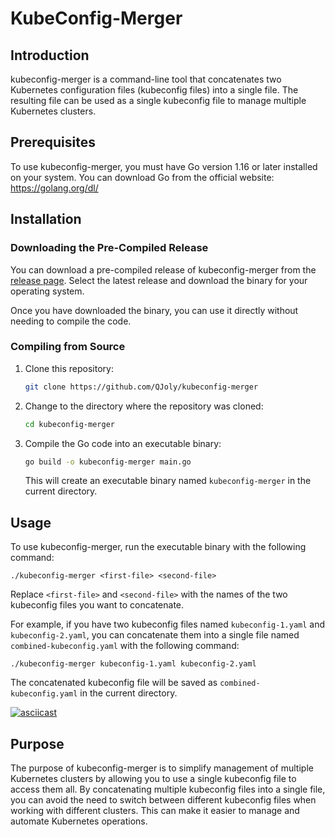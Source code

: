 # KubeConfig-Merger

## Introduction

kubeconfig-merger is a command-line tool that concatenates two Kubernetes configuration files (kubeconfig files) into a single file. The resulting file can be used as a single kubeconfig file to manage multiple Kubernetes clusters.

## Prerequisites

To use kubeconfig-merger, you must have Go version 1.16 or later installed on your system. You can download Go from the official website: https://golang.org/dl/

## Installation

### Downloading the Pre-Compiled Release

You can download a pre-compiled release of kubeconfig-merger from the [release page](https://github.com/QJoly/kubeconfig-merger/releases). Select the latest release and download the binary for your operating system.

Once you have downloaded the binary, you can use it directly without needing to compile the code.

### Compiling from Source

1. Clone this repository:

   ```bash
   git clone https://github.com/QJoly/kubeconfig-merger
   ```

2. Change to the directory where the repository was cloned:

   ```bash
   cd kubeconfig-merger
   ```

3. Compile the Go code into an executable binary:

   ```bash
   go build -o kubeconfig-merger main.go
   ```

   This will create an executable binary named `kubeconfig-merger` in the current directory.

## Usage

To use kubeconfig-merger, run the executable binary with the following command:

```
./kubeconfig-merger <first-file> <second-file>
```

Replace `<first-file>` and `<second-file>` with the names of the two kubeconfig files you want to concatenate.

For example, if you have two kubeconfig files named `kubeconfig-1.yaml` and `kubeconfig-2.yaml`, you can concatenate them into a single file named `combined-kubeconfig.yaml` with the following command:

```
./kubeconfig-merger kubeconfig-1.yaml kubeconfig-2.yaml
```

The concatenated kubeconfig file will be saved as `combined-kubeconfig.yaml` in the current directory.

[![asciicast](https://asciinema.org/a/5Myq4ZzzvYo9uSuhx7LgMMPEH.svg)](https://asciinema.org/a/5Myq4ZzzvYo9uSuhx7LgMMPEH)

## Purpose

The purpose of kubeconfig-merger is to simplify management of multiple Kubernetes clusters by allowing you to use a single kubeconfig file to access them all. By concatenating multiple kubeconfig files into a single file, you can avoid the need to switch between different kubeconfig files when working with different clusters. This can make it easier to manage and automate Kubernetes operations.

